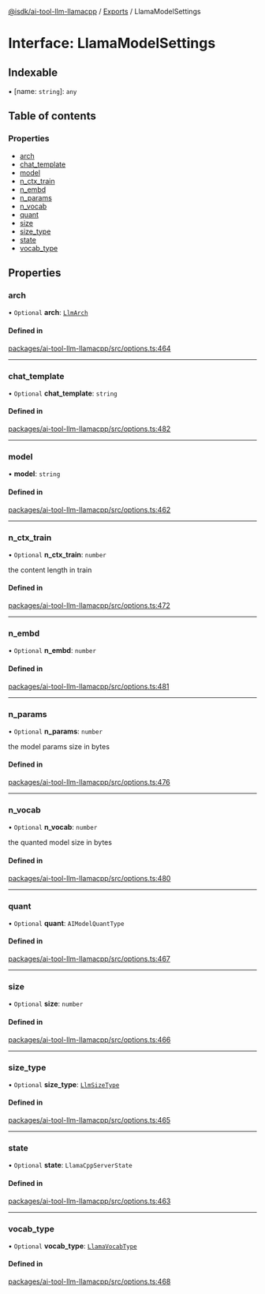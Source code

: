 [@isdk/ai-tool-llm-llamacpp](../README.md) / [Exports](../modules.md) / LlamaModelSettings

# Interface: LlamaModelSettings

## Indexable

▪ [name: `string`]: `any`

## Table of contents

### Properties

- [arch](LlamaModelSettings.md#arch)
- [chat\_template](LlamaModelSettings.md#chat_template)
- [model](LlamaModelSettings.md#model)
- [n\_ctx\_train](LlamaModelSettings.md#n_ctx_train)
- [n\_embd](LlamaModelSettings.md#n_embd)
- [n\_params](LlamaModelSettings.md#n_params)
- [n\_vocab](LlamaModelSettings.md#n_vocab)
- [quant](LlamaModelSettings.md#quant)
- [size](LlamaModelSettings.md#size)
- [size\_type](LlamaModelSettings.md#size_type)
- [state](LlamaModelSettings.md#state)
- [vocab\_type](LlamaModelSettings.md#vocab_type)

## Properties

### arch

• `Optional` **arch**: [`LlmArch`](../enums/LlmArch.md)

#### Defined in

[packages/ai-tool-llm-llamacpp/src/options.ts:464](https://github.com/isdk/ai-tool-llm-llamacpp.js/blob/db257f84cb586462dda4b541aacf37e9583f6807/src/options.ts#L464)

___

### chat\_template

• `Optional` **chat\_template**: `string`

#### Defined in

[packages/ai-tool-llm-llamacpp/src/options.ts:482](https://github.com/isdk/ai-tool-llm-llamacpp.js/blob/db257f84cb586462dda4b541aacf37e9583f6807/src/options.ts#L482)

___

### model

• **model**: `string`

#### Defined in

[packages/ai-tool-llm-llamacpp/src/options.ts:462](https://github.com/isdk/ai-tool-llm-llamacpp.js/blob/db257f84cb586462dda4b541aacf37e9583f6807/src/options.ts#L462)

___

### n\_ctx\_train

• `Optional` **n\_ctx\_train**: `number`

the content length in train

#### Defined in

[packages/ai-tool-llm-llamacpp/src/options.ts:472](https://github.com/isdk/ai-tool-llm-llamacpp.js/blob/db257f84cb586462dda4b541aacf37e9583f6807/src/options.ts#L472)

___

### n\_embd

• `Optional` **n\_embd**: `number`

#### Defined in

[packages/ai-tool-llm-llamacpp/src/options.ts:481](https://github.com/isdk/ai-tool-llm-llamacpp.js/blob/db257f84cb586462dda4b541aacf37e9583f6807/src/options.ts#L481)

___

### n\_params

• `Optional` **n\_params**: `number`

the model params size in bytes

#### Defined in

[packages/ai-tool-llm-llamacpp/src/options.ts:476](https://github.com/isdk/ai-tool-llm-llamacpp.js/blob/db257f84cb586462dda4b541aacf37e9583f6807/src/options.ts#L476)

___

### n\_vocab

• `Optional` **n\_vocab**: `number`

the quanted model size in bytes

#### Defined in

[packages/ai-tool-llm-llamacpp/src/options.ts:480](https://github.com/isdk/ai-tool-llm-llamacpp.js/blob/db257f84cb586462dda4b541aacf37e9583f6807/src/options.ts#L480)

___

### quant

• `Optional` **quant**: `AIModelQuantType`

#### Defined in

[packages/ai-tool-llm-llamacpp/src/options.ts:467](https://github.com/isdk/ai-tool-llm-llamacpp.js/blob/db257f84cb586462dda4b541aacf37e9583f6807/src/options.ts#L467)

___

### size

• `Optional` **size**: `number`

#### Defined in

[packages/ai-tool-llm-llamacpp/src/options.ts:466](https://github.com/isdk/ai-tool-llm-llamacpp.js/blob/db257f84cb586462dda4b541aacf37e9583f6807/src/options.ts#L466)

___

### size\_type

• `Optional` **size\_type**: [`LlmSizeType`](../enums/LlmSizeType.md)

#### Defined in

[packages/ai-tool-llm-llamacpp/src/options.ts:465](https://github.com/isdk/ai-tool-llm-llamacpp.js/blob/db257f84cb586462dda4b541aacf37e9583f6807/src/options.ts#L465)

___

### state

• `Optional` **state**: `LlamaCppServerState`

#### Defined in

[packages/ai-tool-llm-llamacpp/src/options.ts:463](https://github.com/isdk/ai-tool-llm-llamacpp.js/blob/db257f84cb586462dda4b541aacf37e9583f6807/src/options.ts#L463)

___

### vocab\_type

• `Optional` **vocab\_type**: [`LlamaVocabType`](../enums/LlamaVocabType.md)

#### Defined in

[packages/ai-tool-llm-llamacpp/src/options.ts:468](https://github.com/isdk/ai-tool-llm-llamacpp.js/blob/db257f84cb586462dda4b541aacf37e9583f6807/src/options.ts#L468)
